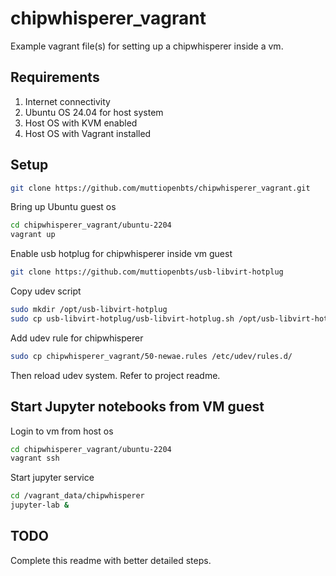# chipwhisperer_vagrant
Example vagrant file(s) for setting up a chipwhisperer inside a vm.

## Requirements
1. Internet connectivity
2. Ubuntu OS 24.04 for host system
3. Host OS with KVM enabled
4. Host OS with Vagrant installed

## Setup
```sh
git clone https://github.com/muttiopenbts/chipwhisperer_vagrant.git
```
Bring up Ubuntu guest os
```sh
cd chipwhisperer_vagrant/ubuntu-2204
vagrant up
```
Enable usb hotplug for chipwhisperer inside vm guest
```sh
git clone https://github.com/muttiopenbts/usb-libvirt-hotplug
```
Copy udev script
```sh
sudo mkdir /opt/usb-libvirt-hotplug
sudo cp usb-libvirt-hotplug/usb-libvirt-hotplug.sh /opt/usb-libvirt-hotplug
```
Add udev rule for chipwhisperer
```sh
sudo cp chipwhisperer_vagrant/50-newae.rules /etc/udev/rules.d/
```
Then reload udev system. Refer to project readme.
## Start Jupyter notebooks from VM guest
Login to vm from host os
```sh
cd chipwhisperer_vagrant/ubuntu-2204
vagrant ssh
```
Start jupyter service
```sh
cd /vagrant_data/chipwhisperer
jupyter-lab &
```
## TODO
Complete this readme with better detailed steps.
